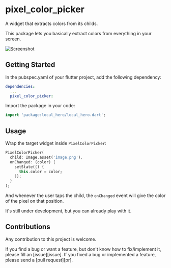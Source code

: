 # pixel_color_picker

A widget that extracts colors from its childs.

This package lets you basically extract colors from everything in your screen.

![Screenshot][screenshot]

## Getting Started

In the pubspec.yaml of your flutter project, add the following dependency:

```yaml
dependencies:
  ...
  pixel_color_picker:
```

Import the package in your code:

```dart
import 'package:local_hero/local_hero.dart';
```

## Usage

Wrap the target widget inside `PixelColorPicker`:

```dart
PixelColorPicker(
  child: Image.asset('image.png'),
  onChanged: (color) {
    setState(() {
      this.color = color;
    });
  }
);
```

And whenever the user taps the child, the `onChanged` event will give the color of the pixel on that position.

It's still under development, but you can already play with it.

## Contributions

Any contribution to this project is welcome.

If you find a bug or want a feature, but don't know how to fix/implement it, please fill an [issue][issue].
If you fixed a bug or implemented a feature, please send a [pull request][pr].

<!--Links-->
[pub_badge]: https://img.shields.io/pub/v/pixel_color_picker.svg
[pub_dev]: https://pub.dartlang.org/packages/pixel_color_picker
[issues]: https://github.com/e200/pixel_color_picker/issues
[pull_requests]: https://github.com/e200/pixel_color_picker/pulls
[screenshot]: https://raw.githubusercontent.com/e200/pixel_color_picker/master/screenshots/screenshot.gif
